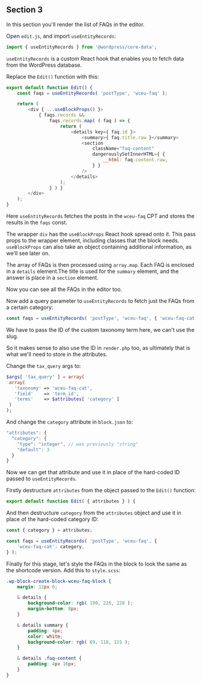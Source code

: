 ## Section 3

In this section you'll render the list of FAQs in the editor.

Open `edit.js`, and import `useEntityRecords`:

```js
import { useEntityRecords } from '@wordpress/core-data';
```

`useEntityRecords` is a custom React hook that enables you to fetch data from the WordPress database.

Replace the `Edit()` function with this:

```js
export default function Edit() {
	const faqs = useEntityRecords( 'postType', 'wceu-faq' );

	return (
		<div { ...useBlockProps() }>
			{ faqs.records &&
				faqs.records.map( ( faq ) => {
					return (
						<details key={ faq.id }>
							<summary>{ faq.title.raw }</summary>
							<section
								className="faq-content"
								dangerouslySetInnerHTML={ {
									__html: faq.content.raw,
								} }
							/>
						</details>
					);
				} ) }
		</div>
	);
}
```

Here `useEntityRecords` fetches the posts in the `wceu-faq` CPT and stores the results in the `faqs` const.

The wrapper `div` has the `useBlockProps` React hook spread onto it. This pass props to the wrapper element, including classes that the block needs. `useBlockProps` can also take an object containing additional information, as we'll see later on.

The array of FAQs is then processed using `array.map`. Each FAQ is enclosed in a `details` element.The title is used for the `summary` element, and the answer is place in a `section` element.

Now you can see all the FAQs in the editor too.

Now add a query parameter to `useEntityRecords` to fetch just the FAQs from a certain category:

```js
const faqs = useEntityRecords( 'postType', 'wceu-faq', { 'wceu-faq-cat': 4 } );
```

We have to pass the ID of the custom taxonomy term here, we can't use the slug.

So it makes sense to also use the ID in `render.php` too, as ultimately that is what we'll need to store in the attributes.

Change the `tax_query` args to:

```php
$args[ 'tax_query' ] = array(
 array(
   'taxonomy' => 'wceu-faq-cat',
   'field'    => 'term_id',
   'terms'    => $attributes[ 'category' ]
 )
);
```

And change the `category` attribute in `block.json` to:

```js
"attributes": {
  "category": {
    "type": "integer", // was previously "string"
    "default": 3
  }
}
```

Now we can get that attribute and use it in place of the hard-coded ID passed to `useEntityRecords`.

Firstly destructure `attributes` from the object passed to the `Edit()` function:

```js
export default function Edit( { attributes } ) {
```

And then destructure `category` from the `attributes` object and use it in place of the hard-coded category ID:

```js
const { category } = attributes;

const faqs = useEntityRecords( 'postType', 'wceu-faq', {
	'wceu-faq-cat': category,
} );
```

Finally for this stage, let's style the FAQs in the block to look the same as the shortcode version. Add this to `style.scss`:

```css
.wp-block-create-block-wceu-faq-block {
	margin: 12px 0;

	& details {
		background-color: rgb( 199, 226, 228 );
		margin-bottom: 8px;
	}

	& details summary {
		padding: 4px;
		color: white;
		background-color: rgb( 69, 118, 121 );
	}

	& details .faq-content {
		padding: 4px 16px;
	}
}
```
